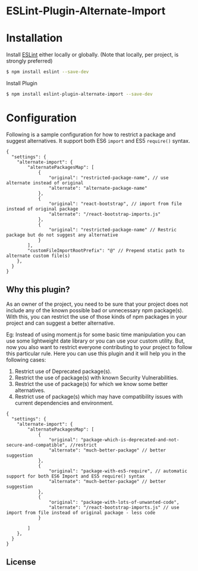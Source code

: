 ESLint-Plugin-Alternate-Import
===============================

# Installation

Install [ESLint](https://www.github.com/eslint/eslint) either locally or globally. (Note that locally, per project, is strongly preferred)

```sh
$ npm install eslint --save-dev
```

Install Plugin

```sh
$ npm install eslint-plugin-alternate-import --save-dev
```

# Configuration

Following is a sample configuration for how to restrict a package and suggest alternatives. It support both ES6 `import` and ES5 `require()` syntax.


```json5
{
  "settings": {
    "alternate-import": {
        "alternatePackagesMap": [
            {
                "original": "restricted-package-name", // use alternate instead of original
                "alternate": "alternate-package-name"
            },
            {
                "original": "react-bootstrap", // import from file instead of original package
                "alternate": "/react-bootstrap-imports.js"
            },
            {
                "original": "restricted-package-name" // Restric package but do not suggest any alternative
            }
        ],
        "customFileImportRootPrefix": "@" // Prepend static path to alternate custom file(s) 
    },
  }
}
```


## Why this plugin?

As an owner of the project, you need to be sure that your project does not include any of the known possible bad or unnecessary npm package(s). With this, you can restrict the use of those kinds of npm packages in your project and can suggest a better alternative.

Eg: Instead of using moment.js for some basic time manipulation you can use some lightweight date library or you can use your custom utility. But, now you also want to restrict everyone contributing to your project to follow this particular rule. Here you can use this plugin and it will help you in the following cases:

1. Restrict use of Deprecated package(s).
2. Restrict the use of package(s) with known Security Vulnerabilities.
3. Restrict the use of package(s) for which we know some better alternatives.
4. Restrict use of package(s) which may have compatibility issues with current dependencies and environment.

```json5
{
  "settings": {
    "alternate-import": {
        "alternatePackagesMap": [
            {
                "original": "package-which-is-deprecated-and-not-secure-and-compatible", //restrict
                "alternate": "much-better-package" // better suggestion
            },
            {
                "original": "package-with-es5-require", // automatic support for both ES6 Import and ES5 require() syntax
                "alternate": "much-better-package" // better suggestion
            },
            {
                "original": "package-with-lots-of-unwanted-code",
                "alternate": "/react-bootstrap-imports.js" // use import from file instead of original package - less code
            }

        ]
    },
  }
}
```

## License
